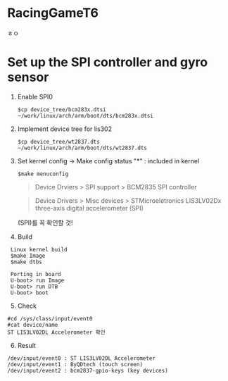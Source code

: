# RacingGameT6

ㅎㅇ

# Set up the SPI controller and gyro sensor
1. Enable SPI0


   ```$cp device_tree/bcm283x.dtsi ~/work/linux/arch/arm/boot/dts/bcm283x.dtsi```
   
2. Implement device tree for lis302


   ```$cp device_tree/wt2837.dts ~/work/linux/arch/arm/boot/dts/wt2837.dts```
   
3. Set kernel config
 -> Make config status "*" : included in kernel
   
   ```$make menuconfig```
   
   >Device Drviers > SPI support > BCM2835 SPI controller

   
   >Device Drivers > Misc devices > STMicroeletronics LIS3LV02Dx three-axis digital accelerometer (SPI)
   

   (SPI)를 꼭 확인할 것!
   

5. Build

  ```
   Linux kernel build
   $make Image
   $make dtbs

   Porting in board
   U-boot> run Image
   U-boot> run DTB
   U-boot> boot
```

5. Check
  ```
#cd /sys/class/input/event0
#cat device/name
ST LIS3LV02DL Accelerometer 확인
```

6. Result
```
/dev/input/event0 : ST LIS3LV02DL Accelerometer
/dev/input/event1 : ByQDtech (touch screen)
/dev/input/event2 : bcm2837-gpio-keys (key devices)
```
   
